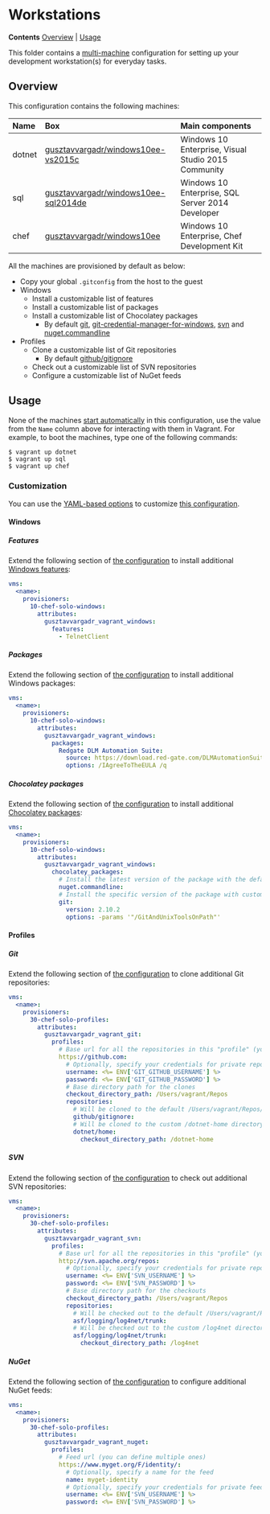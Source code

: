 # Workstations

**Contents** [Overview] | [Usage]  

This folder contains a [multi-machine][VagrantMultiMachine] configuration for setting up your development workstation(s) for everyday tasks.

## Overview

This configuration contains the following machines:

Name | Box | Main components
:--- | :--- | :---
dotnet | [gusztavvargadr/windows10ee-vs2015c] | Windows 10 Enterprise, Visual Studio 2015 Community
sql | [gusztavvargadr/windows10ee-sql2014de] | Windows 10 Enterprise, SQL Server 2014 Developer
chef | [gusztavvargadr/windows10ee] | Windows 10 Enterprise, Chef Development Kit

All the machines are provisioned by default as below:

* Copy your global `.gitconfig` from the host to the guest
* Windows
  * Install a customizable list of features
  * Install a customizable list of packages
  * Install a customizable list of Chocolatey packages
    * By default [git], [git-credential-manager-for-windows], [svn] and [nuget.commandline]
* Profiles
  * Clone a customizable list of Git repositories
    * By default [github/gitignore]
  * Check out a customizable list of SVN repositories
  * Configure a customizable list of NuGet feeds

[Overview]: #overview
[gusztavvargadr/windows10ee-vs2015c]: https://atlas.hashicorp.com/gusztavvargadr/boxes/windows10ee-vs2015c
[gusztavvargadr/windows10ee-sql2014de]: https://atlas.hashicorp.com/gusztavvargadr/boxes/windows10ee-sql2014de
[gusztavvargadr/windows10ee]: https://atlas.hashicorp.com/gusztavvargadr/boxes/windows10ee
[git]: https://chocolatey.org/packages/git
[git-credential-manager-for-windows]: https://chocolatey.org/packages/Git-Credential-Manager-for-Windows
[svn]: https://chocolatey.org/packages/svn
[nuget.commandline]: https://chocolatey.org/packages/nuget.commandline
[github/gitignore]: https://github.com/github/gitignore

## Usage

None of the machines [start automatically][VagrantAutostart] in this configuration, use the value from the `Name` column above for interacting with them in Vagrant. For example, to boot the machines, type one of the following commands:

```
$ vagrant up dotnet
$ vagrant up sql
$ vagrant up chef
```

[Usage]: #usage
[VagrantMultiMachine]: https://www.vagrantup.com/docs/multi-machine/
[VagrantAutostart]: https://www.vagrantup.com/docs/multi-machine/#autostart-machines

### Customization

You can use the [YAML-based options][Samples] to customize [this configuration][YAML].

[Samples]: ../../samples
[YAML]: vagrant.yml

#### Windows

##### Features

Extend the following section of [the configuration][YAML] to install additional [Windows features]:

```yaml
vms:
  <name>:
    provisioners:
      10-chef-solo-windows:
        attributes:
          gusztavvargadr_vagrant_windows:
            features:
              - TelnetClient
```

[Windows features]: https://visualplanet.org/blog/?p=342

##### Packages

Extend the following section of [the configuration][YAML] to install additional Windows packages:

```yaml
vms:
  <name>:
    provisioners:
      10-chef-solo-windows:
        attributes:
          gusztavvargadr_vagrant_windows:
            packages:
              Redgate DLM Automation Suite:
                source: https://download.red-gate.com/DLMAutomationSuite.exe
                options: /IAgreeToTheEULA /q
```

##### Chocolatey packages

Extend the following section of [the configuration][YAML] to install additional [Chocolatey packages]:

```yaml
vms:
  <name>:
    provisioners:
      10-chef-solo-windows:
        attributes:
          gusztavvargadr_vagrant_windows:
            chocolatey_packages:
              # Install the latest version of the package with the default options
              nuget.commandline:
              # Install the specific version of the package with custom options
              git:
                version: 2.10.2
                options: -params '"/GitAndUnixToolsOnPath"'
```

[Chocolatey packages]: https://chocolatey.org/packages

#### Profiles

##### Git

Extend the following section of [the configuration][YAML] to clone additional Git repositories:

```yaml
vms:
  <name>:
    provisioners:
      30-chef-solo-profiles:
        attributes:
          gusztavvargadr_vagrant_git:
            profiles:
              # Base url for all the repositories in this "profile" (you can define multiple ones)
              https://github.com:
                # Optionally, specify your credentials for private repos
                username: <%= ENV['GIT_GITHUB_USERNAME'] %>
                password: <%= ENV['GIT_GITHUB_PASSWORD'] %>
                # Base directory path for the clones
                checkout_directory_path: /Users/vagrant/Repos
                repositories:
                  # Will be cloned to the default /Users/vagrant/Repos/github/gitignore directory
                  github/gitignore:
                  # Will be cloned to the custom /dotnet-home directory
                  dotnet/home:
                    checkout_directory_path: /dotnet-home
```

##### SVN

Extend the following section of [the configuration][YAML] to check out additional SVN repositories:

```yaml
vms:
  <name>:
    provisioners:
      30-chef-solo-profiles:
        attributes:
          gusztavvargadr_vagrant_svn:
            profiles:
              # Base url for all the repositories in this "profile" (you can define multiple ones)
              http://svn.apache.org/repos:
                # Optionally, specify your credentials for private repos
                username: <%= ENV['SVN_USERNAME'] %>
                password: <%= ENV['SVN_PASSWORD'] %>
                # Base directory path for the checkouts
                checkout_directory_path: /Users/vagrant/Repos
                repositories:
                  # Will be checked out to the default /Users/vagrant/Repos/asf/logging/log4net/trunk directory
                  asf/logging/log4net/trunk:
                  # Will be checked out to the custom /log4net directory
                  asf/logging/log4net/trunk:
                    checkout_directory_path: /log4net
```

##### NuGet

Extend the following section of [the configuration][YAML] to configure additional NuGet feeds:

```yaml
vms:
  <name>:
    provisioners:
      30-chef-solo-profiles:
        attributes:
          gusztavvargadr_vagrant_nuget:
            profiles:
              # Feed url (you can define multiple ones)
              https://www.myget.org/F/identity/:
                # Optionally, specify a name for the feed
                name: myget-identity
                # Optionally, specify your credentials for private feeds
                username: <%= ENV['SVN_USERNAME'] %>
                password: <%= ENV['SVN_PASSWORD'] %>
```
